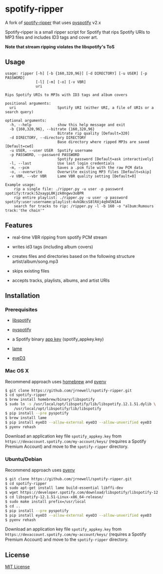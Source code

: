# spotify-ripper

A fork of [spotify-ripper](https://github.com/robbeofficial/spotifyripper) that uses [pyspotify](https://github.com/mopidy/pyspotify) v2.x

Spotify-ripper is a small ripper script for Spotify that rips Spotify URIs to MP3 files and includes ID3 tags and cover art.

**Note that stream ripping violates the libspotify's ToS**

## Usage

```shell
usage: ripper [-h] [-b {160,320,96}] [-d DIRECTORY] [-u USER] [-p PASSWORD]
              [-l] [-m] [-o] [-v VBR]
              uri

Rips Spotify URIs to MP3s with ID3 tags and album covers

positional arguments:
  uri                   Spotify URI (either URI, a file of URIs or a search query)

optional arguments:
  -h, --help            show this help message and exit
  -b {160,320,96}, --bitrate {160,320,96}
                        Bitrate rip quality [Default=320]
  -d DIRECTORY, --directory DIRECTORY
                        Base directory where ripped MP3s are saved [Default=cwd]
  -u USER, --user USER  Spotify username
  -p PASSWORD, --password PASSWORD
                        Spotify password [Default=ask interactively]
  -l, --last            Use last login credentials
  -m, --pcm             Saves a .pcm file with the raw PCM data
  -o, --overwrite       Overwrite existing MP3 files [Default=skip]
  -v VBR, --vbr VBR     Lame VBR quality setting [Default=0]

Example usage:
    rip a single file: ./ripper.py -u user -p password spotify:track:52xaypL0Kjzk0ngwv3oBPR
    rip entire playlist: ./ripper.py -u user -p password spotify:user:username:playlist:4vkGNcsS8lRXj4q945NIA4
    search for tracks to rip: /ripper.py -l -b 160 -o "album:Rumours track:'the chain'"
```

## Features

* real-time VBR ripping from spotify PCM stream

* writes id3 tags (including album covers)

* creates files and directories based on the following structure artist/album/song.mp3

* skips existing files

* accepts tracks, playlists, albums, and artist URIs

## Installation

### Prerequisites

* [libspotify](https://developer.spotify.com/technologies/libspotify)

* [pyspotify](https://github.com/mopidy/pyspotify)

* a Spotify binary [app key](https://devaccount.spotify.com/my-account/keys/) (spotify_appkey.key)

* [lame](http://lame.sourceforge.net)

* [eyeD3](http://eyed3.nicfit.net)

### Mac OS X

Recommend approach uses [homebrew](http://brew.sh/) and [pyenv](https://github.com/yyuu/pyenv)

```bash
$ git clone https://github.com/jrnewell/spotify-ripper.git
$ cd spotify-ripper
$ brew install homebrew/binary/libspotify
$ sudo ln -s /usr/local/opt/libspotify/lib/libspotify.12.1.51.dylib \
    /usr/local/opt/libspotify/lib/libspotify
$ pip install --pre pyspotify
$ brew install lame
$ pip install eyeD3 --allow-external eyeD3 --allow-unverified eyeD3
$ pyenv rehash
```

Download an application key file `spotify_appkey.key` from `https://devaccount.spotify.com/my-account/keys/` (requires a Spotify Premium Account) and move to the `spotify-ripper` directory.

### Ubuntu/Debian

Recommend approach uses [pyenv](https://github.com/yyuu/pyenv)

```bash
$ git clone https://github.com/jrnewell/spotify-ripper.git
$ cd spotify-ripper
$ sudo apt-get install lame build-essential libffi-dev
$ wget https://developer.spotify.com/download/libspotify/libspotify-12.1.51-Linux-x86_64-release.tar.gz # (assuming 64-bit)
$ cd libspotify-12.1.51-Linux-x86_64-release/
$ sudo make install prefix=/usr/local
$ cd ..
$ pip install --pre pyspotify
$ pip install eyeD3 --allow-external eyeD3 --allow-unverified eyeD3
$ pyenv rehash
```

Download an application key file `spotify_appkey.key` from `https://devaccount.spotify.com/my-account/keys/` (requires a Spotify Premium Account) and move to the `spotify-ripper` directory.

## License

[MIT License](http://en.wikipedia.org/wiki/MIT_License)
